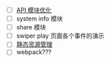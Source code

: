 - [ ] [API 模块优化](https://github.com/lihsai0/video-feed-mp/blob/master/miniprogram/api/README.md)
- [ ] system info 模块
- [ ] share 模块
- [ ] swiper play 页面各个事件的演示
- [ ] [静态资源管理](https://github.com/lihsai0/video-feed-mp/blob/master/miniprogram/static/README.md)
- [ ] webpack???
